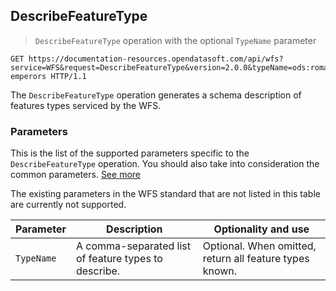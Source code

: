 ## DescribeFeatureType

> `DescribeFeatureType` operation with the optional `TypeName` parameter

```http
GET https://documentation-resources.opendatasoft.com/api/wfs?service=WFS&request=DescribeFeatureType&version=2.0.0&typeName=ods:roman-emperors HTTP/1.1
```

The `DescribeFeatureType` operation generates a schema description of features types serviced by the WFS.

### Parameters

This is the list of the supported parameters specific to the `DescribeFeatureType` operation. You should also take into
consideration the common parameters. [See more](#parameters)

The existing parameters in the WFS standard that are not listed in this table are currently not supported.

Parameter | Description | Optionality and use
--------- | ----------- | -------------------
`TypeName` | A comma-separated list of feature types to describe. | Optional. When omitted, return all feature types known.

